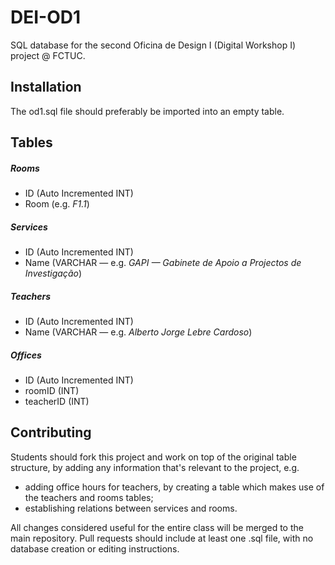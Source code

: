 # DEI-OD1

SQL database for the second Oficina de Design I (Digital Workshop I) project @ FCTUC.

## Installation

The od1.sql file should preferably be imported into an empty table.

## Tables

##### Rooms
* ID (Auto Incremented INT)
* Room (e.g. _F1.1_)

##### Services
* ID (Auto Incremented INT)
* Name (VARCHAR — e.g. _GAPI — Gabinete de Apoio a Projectos de Investigação_)

##### Teachers
* ID (Auto Incremented INT)
* Name (VARCHAR — e.g. _Alberto Jorge Lebre Cardoso_)

##### Offices
* ID (Auto Incremented INT)
* roomID (INT)
* teacherID (INT)

## Contributing

Students should fork this project and work on top of the original table structure, by adding any information that's relevant to the project, e.g.

* adding office hours for teachers, by creating a table which makes use of the teachers and rooms tables;
* establishing relations between services and rooms.

All changes considered useful for the entire class will be merged to the main repository. Pull requests should include at least one .sql file, with no database creation or editing instructions.